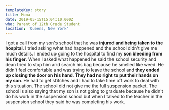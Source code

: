 ```yaml
---
templateKey: story
title: Mona
date: 2019-05-15T15:04:10.000Z
who: Parent of 12th Grade Student
location: 'Queens, New York'
---
```

I got a call from my son's school that he was **injured and being taken to the hospital**. I tried asking what had happened and the school didn't give me much details. I ended up going to the hospital to find my **son bleeding from his finger**. When I asked what happened he said the school security and dean tried to stop him and search his bag because he smelled like weed. He didn't feel comfortable and was trying to leave the school and **they ended up closing the door on his hand**. **They had no right to put their hands on my son**. He had to get stitches and I had to take time off work to deal with this situation. The school did not give me the full suspension packet. The school is also saying that my son is not going to graduate because he didn't do his work in the suspension school but when I talked to the teacher in the suspension school they said he was completing his work.
